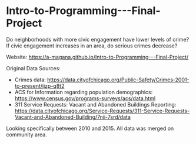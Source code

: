 # Intro-to-Programming---Final-Project
Do neighborhoods with more civic engagement have lower levels of crime? If civic engagement increases in an area, do serious crimes decrease? 

Website: https://a-magana.github.io/Intro-to-Programming---Final-Project/

Original Data Sources:
- Crimes data: https://data.cityofchicago.org/Public-Safety/Crimes-2001-to-present/ijzp-q8t2 
- ACS for Information regarding population demographics: https://www.census.gov/programs-surveys/acs/data.html
- 311 Service Requests: Vacant and Abandoned Buildings Reporting: https://data.cityofchicago.org/Service-Requests/311-Service-Requests-Vacant-and-Abandoned-Building/7nii-7srd/data

Looking specifically between 2010 and 2015. All data was merged on community area. 

